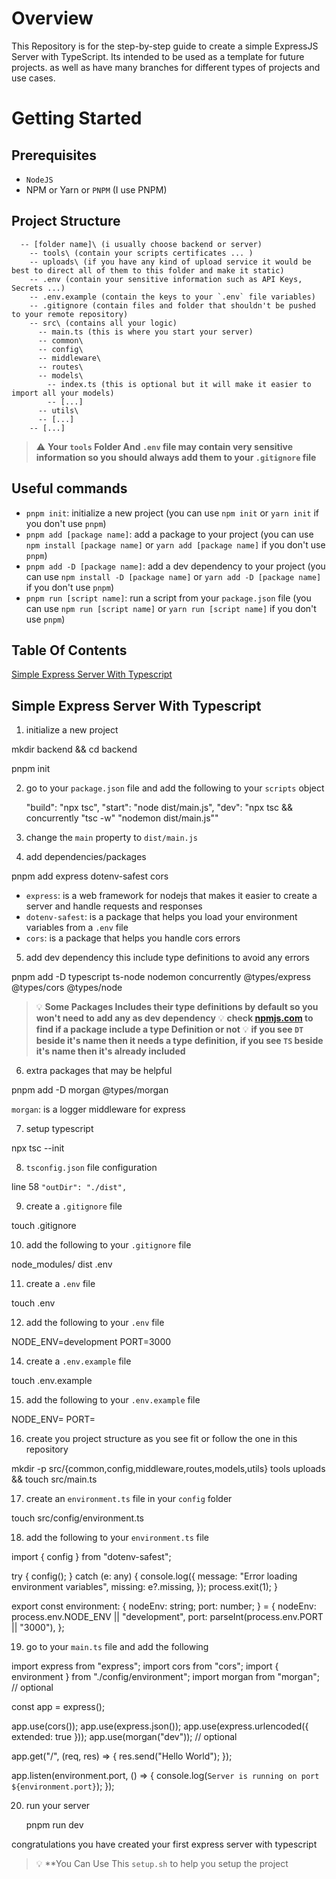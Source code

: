# Overview

This Repository is for the step-by-step guide to create a simple ExpressJS Server with TypeScript.
Its intended to be used as a template for future projects. as well as have many branches for different types of projects and use cases.

# Getting Started

## Prerequisites

- `NodeJS`
- NPM or Yarn or `PNPM` (I use PNPM)

## Project Structure

```
  -- [folder name]\ (i usually choose backend or server)
    -- tools\ (contain your scripts certificates ... )
    -- uploads\ (if you have any kind of upload service it would be best to direct all of them to this folder and make it static)
    -- .env (contain your sensitive information such as API Keys, Secrets ...)
    -- .env.example (contain the keys to your `.env` file variables)
    -- .gitignore (contain files and folder that shouldn't be pushed to your remote repository)
    -- src\ (contains all your logic)
      -- main.ts (this is where you start your server)
      -- common\
      -- config\
      -- middleware\
      -- routes\
      -- models\
        -- index.ts (this is optional but it will make it easier to import all your models)
        -- [...]
      -- utils\
      -- [...]
    -- [...]
```

> :warning: **Your `tools` Folder And `.env` file may contain very sensitive information so you should always add them to your `.gitignore` file**

## Useful commands

- `pnpm init`: initialize a new project (you can use `npm init` or `yarn init` if you don't use `pnpm`)
- `pnpm add [package name]`: add a package to your project  (you can use `npm install [package name]` or `yarn add [package name]` if you don't use `pnpm`)
- `pnpm add -D [package name]`: add a dev dependency to your project  (you can use `npm install -D [package name]` or `yarn add -D [package name]` if you don't use `pnpm`)
- `pnpm run [script name]`: run a script from your `package.json` file (you can use `npm run [script name]` or `yarn run [script name]` if you don't use `pnpm`)


## Table Of Contents

[Simple Express Server With Typescript](https://github.com/drabi-he/express-setup#simple-express-server-with-typescript)

## Simple Express Server With Typescript

1. initialize a  new project

  mkdir backend && cd backend

  pnpm init

2. go to your `package.json` file and add the following to your `scripts` object

    "build": "npx tsc",
    "start": "node dist/main.js",
    "dev": "npx tsc && concurrently \"tsc -w\" \"nodemon dist/main.js\""

3. change the `main` property to `dist/main.js`

4. add dependencies/packages

  pnpm add express dotenv-safest cors

- `express`: is a web framework for nodejs that makes it easier to create a server and handle requests and responses
- `dotenv-safest`: is a package that helps you load your environment variables from a `.env` file
- `cors`: is a package that helps you handle cors errors

5. add dev dependency this include type definitions to avoid any errors

  pnpm add -D typescript ts-node nodemon concurrently @types/express @types/cors @types/node

> :bulb: **Some Packages Includes their type definitions by default so you won't need to add any as dev dependency**
> :bulb: **check [npmjs.com](www.npmjs.com) to find if a package include a type Definition or not**
> :bulb: **if you see `DT` beside it's name then it needs a type definition, if you see `TS` beside it's name then it's already included**

6. extra packages that may be helpful

  pnpm add -D morgan @types/morgan

`morgan`: is a logger middleware for express 

7. setup typescript

  npx tsc --init

8. `tsconfig.json` file configuration

  line 58 `"outDir": "./dist",`

9. create a `.gitignore` file

  touch .gitignore

10. add the following to your `.gitignore` file

  node_modules/
  dist
  .env

11. create a `.env` file

  touch .env

12. add the following to your `.env` file

  NODE_ENV=development
  PORT=3000

14. create a `.env.example` file

  touch .env.example

15. add the following to your `.env.example` file

  NODE_ENV=
  PORT=

16. create you project structure as you see fit or follow the one in this repository

  mkdir -p src/{common,config,middleware,routes,models,utils} tools uploads && touch src/main.ts

17. create an `environment.ts` file in your `config` folder

  touch src/config/environment.ts

18. add the following to your `environment.ts` file

  import { config } from "dotenv-safest";

  try {
    config();
  } catch (e: any) {
    console.log({
      message: "Error loading environment variables",
      missing: e?.missing,
    });
    process.exit(1);
  }

  export const environment: {
    nodeEnv: string;
    port: number;
  } = {
    nodeEnv: process.env.NODE_ENV || "development",
    port: parseInt(process.env.PORT || "3000"),
  };


19. go to your `main.ts` file and add the following

  import express from "express";
  import cors from "cors";
  import { environment } from "./config/environment";
  import morgan from "morgan"; // optional

  const app = express();

  app.use(cors());
  app.use(express.json());
  app.use(express.urlencoded({ extended: true }));
  app.use(morgan("dev")); // optional

  app.get("/", (req, res) => {
    res.send("Hello World");
  });

  app.listen(environment.port, () => {
    console.log(`Server is running on port ${environment.port}`);
  });

20. run your server
  
    pnpm run dev

congratulations you have created your first express server with typescript


> :bulb: **You Can Use This `setup.sh` to help you setup the project